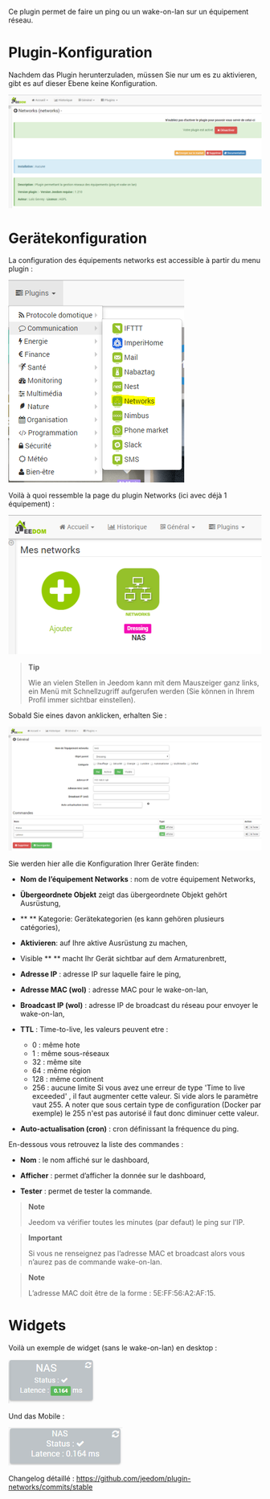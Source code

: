 Ce plugin permet de faire un ping ou un wake-on-lan sur un équipement
réseau.

Plugin-Konfiguration
=======================

Nachdem das Plugin herunterzuladen, müssen Sie nur um es zu aktivieren,
gibt es auf dieser Ebene keine Konfiguration.

![networks](../images/networks.PNG)

Gerätekonfiguration
=============================

La configuration des équipements networks est accessible à partir du
menu plugin :

![networks2](../images/networks2.PNG)

Voilà à quoi ressemble la page du plugin Networks (ici avec déjà 1
équipement) :

![networks3](../images/networks3.PNG)

> **Tip**
>
> Wie an vielen Stellen in Jeedom kann mit dem Mauszeiger ganz links, ein
> Menü mit Schnellzugriff aufgerufen werden (Sie können in Ihrem Profil
> immer sichtbar einstellen).  

Sobald Sie eines davon anklicken, erhalten Sie :

![networks4](../images/networks4.PNG)

Sie werden hier alle die Konfiguration Ihrer Geräte finden:

-   **Nom de l’équipement Networks** : nom de votre équipement Networks,

-   **Übergeordnete Objekt** zeigt das übergeordnete Objekt gehört
    Ausrüstung,

-   ** ** Kategorie: Gerätekategorien (es kann gehören
    plusieurs catégories),

-   **Aktivieren**: auf Ihre aktive Ausrüstung zu machen,

-   Visible ** ** macht Ihr Gerät sichtbar auf dem Armaturenbrett,

-   **Adresse IP** : adresse IP sur laquelle faire le ping,

-   **Adresse MAC (wol)** : adresse MAC pour le wake-on-lan,

-   **Broadcast IP (wol)** : adresse IP de broadcast du réseau pour
    envoyer le wake-on-lan,

-   **TTL** : Time-to-live, les valeurs peuvent etre : 
    - 0 : même hote
    - 1 : même sous-réseaux
    - 32 : même site
    - 64 : même région
    - 128 : même continent
    - 256 : aucune limite
Si vous avez une erreur de type 'Time to live exceeded' , il faut augmenter cette valeur. Si vide alors le paramètre vaut 255. A noter que sous certain type de configuration (Docker par exemple) le 255 n'est pas autorisé il faut donc diminuer cette valeur.

-   **Auto-actualisation (cron)** : cron définissant la fréquence
    du ping.

En-dessous vous retrouvez la liste des commandes :

-   **Nom** : le nom affiché sur le dashboard,

-   **Afficher** : permet d’afficher la donnée sur le dashboard,

-   **Tester** : permet de tester la commande.

> **Note**
>
> Jeedom va vérifier toutes les minutes (par defaut) le ping sur l’IP.

> **Important**
>
> Si vous ne renseignez pas l’adresse MAC et broadcast alors vous
> n’aurez pas de commande wake-on-lan.

> **Note**
>
> L’adresse MAC doit être de la forme : 5E:FF:56:A2:AF:15.

Widgets 
=======

Voilà un exemple de widget (sans le wake-on-lan) en desktop :

![networks5](../images/networks5.PNG)

Und das Mobile :

![networks6](../images/networks6.PNG)

Changelog détaillé :
<https://github.com/jeedom/plugin-networks/commits/stable>
